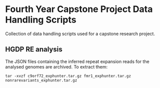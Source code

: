 # Fourth Year Capstone Project Data Handling Scripts
Collection of data handling scripts used for a capstone research project.


## HGDP RE analysis
The JSON files containing the inferred repeat expansion reads for the analysed genomes are archived.
To extract them:
~~~
tar -xvzf c9orf72_exphunter.tar.gz fmr1_exphunter.tar.gz nonrarevariants_exphunter.tar.gz
~~~
